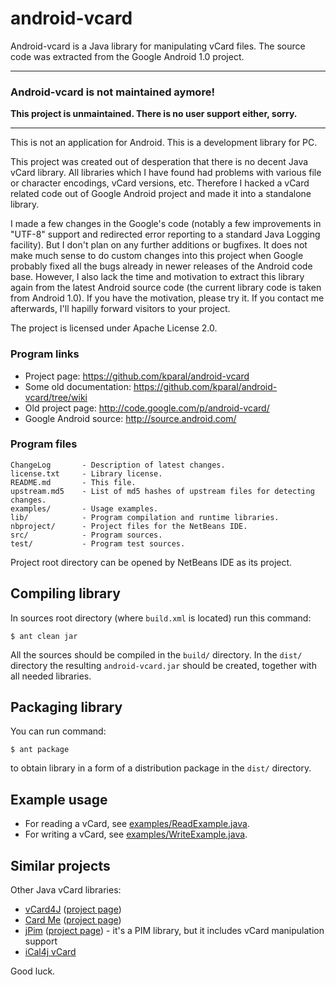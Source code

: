 android-vcard
=============

Android-vcard is a Java library for manipulating vCard files. The source code
was extracted from the Google Android 1.0 project.

---------------------------------------------------------------------

### Android-vcard is not maintained aymore!

**This project is unmaintained. There is no user support either, sorry.**

---------------------------------------------------------------------

This is not an application for Android. This is a development library for PC.

This project was created out of desperation that there is no decent Java vCard
library. All libraries which I have found had problems with various file or
character encodings, vCard versions, etc. Therefore I hacked a vCard related
code out of Google Android project and made it into a standalone library.

I made a few changes in the Google's code (notably a few improvements in "UTF-8"
support and redirected error reporting to a standard Java Logging facility). But
I don't plan on any further additions or bugfixes. It does not make much sense
to do custom changes into this project when Google probably fixed all the bugs
already in newer releases of the Android code base. However, I also lack the
time and motivation to extract this library again from the latest Android source
code (the current library code is taken from Android 1.0). If you have the
motivation, please try it. If you contact me afterwards, I'll hapilly forward
visitors to your project.

The project is licensed under Apache License 2.0.

### Program links
* Project page: https://github.com/kparal/android-vcard
* Some old documentation: https://github.com/kparal/android-vcard/tree/wiki
* Old project page: http://code.google.com/p/android-vcard/
* Google Android source: http://source.android.com/

### Program files
```
ChangeLog       - Description of latest changes.
license.txt     - Library license.
README.md       - This file.
upstream.md5    - List of md5 hashes of upstream files for detecting changes.
examples/       - Usage examples.
lib/            - Program compilation and runtime libraries.
nbproject/      - Project files for the NetBeans IDE.
src/            - Program sources.
test/           - Program test sources.
```

Project root directory can be opened by NetBeans IDE as its project.


Compiling library
-----------------

In sources root directory (where `build.xml` is located) run this command:
```
$ ant clean jar
```

All the sources should be compiled in the `build/` directory. In the `dist/`
directory the resulting `android-vcard.jar` should be created, together with all
needed libraries.


Packaging library
-----------------

You can run command:
```
$ ant package
```

to obtain library in a form of a distribution package in the `dist/` directory.


Example usage
-------------

* For reading a vCard, see [examples/ReadExample.java](examples/ReadExample.java).
* For writing a vCard, see [examples/WriteExample.java](examples/WriteExample.java).


Similar projects
----------------

Other Java vCard libraries:

* [vCard4J](http://vcard4j.sourceforge.net/) ([project page](http://sourceforge.net/projects/vcard4j/))
* [Card Me](http://dma.pixel-act.com/) ([project page](http://sourceforge.net/projects/cardme/))
* [jPim](http://jpim.sourceforge.net/) ([project page](http://sourceforge.net/projects/jpim/)) - it's a PIM library, but it includes vCard manipulation support
* [iCal4j vCard](http://wiki.modularity.net.au/ical4j/index.php?title=VCard)

Good luck.

